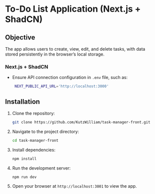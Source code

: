 # To-Do List Application (Next.js + ShadCN)

## Objective

The app allows users to create, view, edit, and delete tasks, with data stored persistently in the browser’s local storage.

### Next.js + ShadCN
- Ensure API connection configuration in `.env` file, such as:
  ```bash
   NEXT_PUBLIC_API_URL='http://localhost:3000'
  ```

## Installation

1. Clone the repository:
   ```bash
   git clone https://github.com/KutzWilliam/task-manager-front.git
   ```

2. Navigate to the project directory:
   ```bash
   cd task-manager-front
   ```

3. Install dependencies:
   ```bash
   npm install
   ```

4. Run the development server:
   ```bash
   npm run dev
   ```

6. Open your browser at `http://localhost:3001` to view the app.
